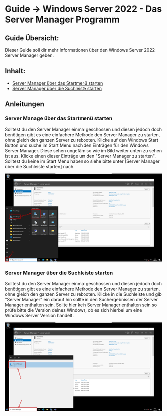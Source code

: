# Guide -> Windows Server 2022 - Das Server Manager Programm

## Guide Übersicht:
Dieser Guide soll dir mehr Informationen über den Windows Server 2022 Server Manager geben.

## Inhalt:

- [Server Manager über das Startmenü starten](#server-manage-über-das-start-menu-starten)
- [Server Manager über die Suchleiste starten](#server-manager-über-die-suchleiste-starten)


## Anleitungen

### Server Manage über das Startmenü starten
Solltest du den Server Manager einmal geschossen und diesen jedoch doch benötigen gibt es eine einfachere Methode den Server Manager zu starten, ohne gleich den ganzen Server zu rebooten.
Klicke auf den Windows Start Button und suche im Start Menu nach den Einträgen für den Windows Server Manager. Diese sehen ungefähr so wie im Bild weiter unten zu sehen ist aus. Klicke einen dieser Einträge um den "Server Manager zu starten". Solltest du keine im Start Menu haben so siehe bitte unter [Server Manager über die Suchleiste starten] nach.

![image](https://github.com/GeraldLeikam/tutorials/blob/master/images/windows/server/server_manager/windows_server_2022_server_manager_start_start_menu.png)

### Server Manager über die Suchleiste starten
Solltest du den Server Manager einmal geschossen und diesen jedoch doch benötigen gibt es eine einfachere Methode den Server Manager zu starten, ohne gleich den ganzen Server zu rebooten.
Klicke in die Suchleiste und gib "Server Manager" ein darauf hin sollte in den Suchergebnissen der Server Manager enthalten sein. Sollte hier kein Server Manager enthalten sein so prüfe bitte die Version deines Windows, ob es sich hierbei um eine Windows Server Version handelt.

![image](https://github.com/GeraldLeikam/tutorials/blob/master/images/windows/server/server_manager/windows_server_2022_server_manager_start_search_bar.png)